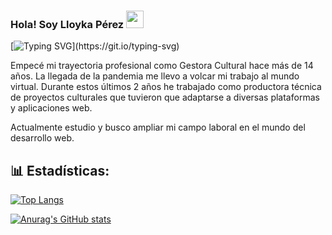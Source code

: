 ### Hola! Soy Lloyka Pérez <img src="https://media.giphy.com/media/hvRJCLFzcasrR4ia7z/giphy.gif" width="28">

[![Typing SVG](https://readme-typing-svg.demolab.com?font=Roboto+Mono&pause=1000&color=EE6DFF&center=verdadero&vCenter=verdadero&width=500&lines=En+la+ruta+de+ser+una+desarrolladora+web.)](https://git.io/typing-svg)

Empecé mi trayectoria profesional como Gestora Cultural hace más de 14 años. La llegada de la pandemia me llevo a volcar mi trabajo al mundo virtual. Durante estos últimos 2 años he trabajado como productora técnica de proyectos culturales que tuvieron que adaptarse a diversas plataformas y aplicaciones web.

Actualmente estudio y busco ampliar mi campo laboral en el mundo del desarrollo web.


## 📊 Estadísticas:

<!-- https://github.com/anuraghazra/github-readme-stats -->


[![Top Langs](https://github-readme-stats.vercel.app/api/top-langs/?username=lloykaperez&layout=compact&theme=algolia&show_icons=true)](https://github.com/lloykaperez/github-readme-stats)


[![Anurag's GitHub stats](https://github-readme-stats.vercel.app/api?username=lloykaperez)](https://github.com/anuraghazra/github-readme-stats)


<!--
**lloykaperez/lloykaperez** is a ✨ _special_ ✨ repository because its `README.md` (this file) appears on your GitHub profile.

Here are some ideas to get you started:

- 🔭 I’m currently working on ...
- 🌱 I’m currently learning ...
- 👯 I’m looking to collaborate on ...
- 🤔 I’m looking for help with ...
- 💬 Ask me about ...
- 📫 How to reach me: ...
- 😄 Pronouns: ...
- ⚡ Fun fact: ...
-->
